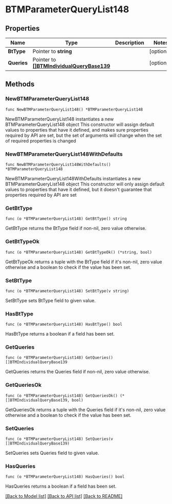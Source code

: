# BTMParameterQueryList148

## Properties

Name | Type | Description | Notes
------------ | ------------- | ------------- | -------------
**BtType** | Pointer to **string** |  | [optional] 
**Queries** | Pointer to [**[]BTMIndividualQueryBase139**](BTMIndividualQueryBase139.md) |  | [optional] 

## Methods

### NewBTMParameterQueryList148

`func NewBTMParameterQueryList148() *BTMParameterQueryList148`

NewBTMParameterQueryList148 instantiates a new BTMParameterQueryList148 object
This constructor will assign default values to properties that have it defined,
and makes sure properties required by API are set, but the set of arguments
will change when the set of required properties is changed

### NewBTMParameterQueryList148WithDefaults

`func NewBTMParameterQueryList148WithDefaults() *BTMParameterQueryList148`

NewBTMParameterQueryList148WithDefaults instantiates a new BTMParameterQueryList148 object
This constructor will only assign default values to properties that have it defined,
but it doesn't guarantee that properties required by API are set

### GetBtType

`func (o *BTMParameterQueryList148) GetBtType() string`

GetBtType returns the BtType field if non-nil, zero value otherwise.

### GetBtTypeOk

`func (o *BTMParameterQueryList148) GetBtTypeOk() (*string, bool)`

GetBtTypeOk returns a tuple with the BtType field if it's non-nil, zero value otherwise
and a boolean to check if the value has been set.

### SetBtType

`func (o *BTMParameterQueryList148) SetBtType(v string)`

SetBtType sets BtType field to given value.

### HasBtType

`func (o *BTMParameterQueryList148) HasBtType() bool`

HasBtType returns a boolean if a field has been set.

### GetQueries

`func (o *BTMParameterQueryList148) GetQueries() []BTMIndividualQueryBase139`

GetQueries returns the Queries field if non-nil, zero value otherwise.

### GetQueriesOk

`func (o *BTMParameterQueryList148) GetQueriesOk() (*[]BTMIndividualQueryBase139, bool)`

GetQueriesOk returns a tuple with the Queries field if it's non-nil, zero value otherwise
and a boolean to check if the value has been set.

### SetQueries

`func (o *BTMParameterQueryList148) SetQueries(v []BTMIndividualQueryBase139)`

SetQueries sets Queries field to given value.

### HasQueries

`func (o *BTMParameterQueryList148) HasQueries() bool`

HasQueries returns a boolean if a field has been set.


[[Back to Model list]](../README.md#documentation-for-models) [[Back to API list]](../README.md#documentation-for-api-endpoints) [[Back to README]](../README.md)


